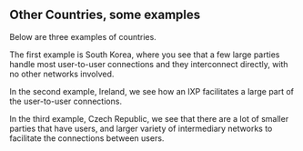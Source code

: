 ## Other Countries, some examples

Below are three examples of countries.

The first example is South Korea, where you see that a few large parties
handle most user-to-user connections and they interconnect directly,
with no other networks involved.

In the second example, Ireland, we see how an IXP facilitates a large
part of the user-to-user connections.

In the third example, Czech Republic, we see that there are a lot of
smaller parties that have users, and larger variety of intermediary
networks to facilitate the connections between users.
